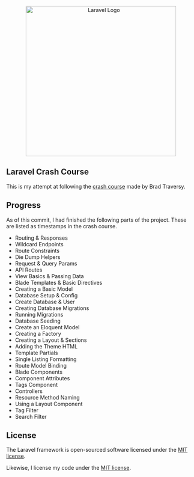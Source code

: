 <p align="center"><a href="https://laravel.com" target="_blank"><img src="https://raw.githubusercontent.com/laravel/art/master/logo-lockup/5%20SVG/2%20CMYK/1%20Full%20Color/laravel-logolockup-cmyk-red.svg" width="400" alt="Laravel Logo"></a></p>

## Laravel Crash Course

This is my attempt at following the [crash course](https://www.youtube.com/watch?v=MYyJ4PuL4pY) made by Brad Traversy.

## Progress

As of this commit, I had finished the following parts of the project. These are listed as timestamps in the crash course.

- Routing & Responses
- Wildcard Endpoints
- Route Constraints
- Die Dump Helpers
- Request & Query Params
- API Routes
- View Basics & Passing Data
- Blade Templates & Basic Directives
- Creating a Basic Model
- Database Setup & Config
- Create Database & User
- Creating Database Migrations
- Running Migrations
- Database Seeding
- Create an Eloquent Model
- Creating a Factory
- Creating a Layout & Sections
- Adding the Theme HTML
- Template Partials
- Single Listing Formatting
- Route Model Binding
- Blade Components
- Component Attributes
- Tags Component
- Controllers
- Resource Method Naming
- Using a Layout Component
- Tag Filter
- Search Filter

## License

The Laravel framework is open-sourced software licensed under the [MIT license](https://opensource.org/licenses/MIT).

Likewise, I license my code under the [MIT license](https://opensource.org/licenses/MIT).
